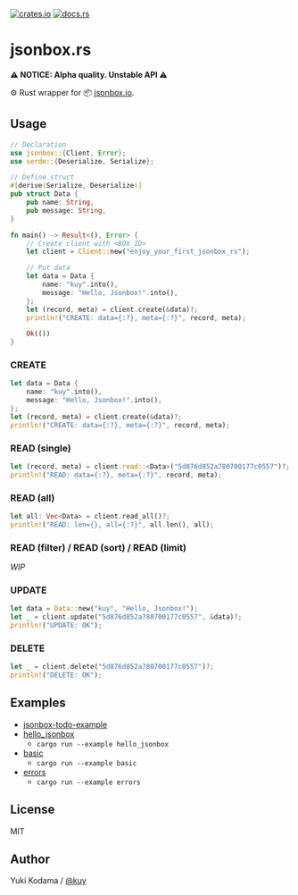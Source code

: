 [![crates.io](https://img.shields.io/crates/v/jsonbox.svg)](https://crates.io/crates/jsonbox)
[![docs.rs](https://docs.rs/jsonbox/badge.svg)](https://docs.rs/jsonbox)

# jsonbox.rs

**⚠️ NOTICE: Alpha quality. Unstable API ⚠️**

⚙️ Rust wrapper for 📦 [jsonbox.io](https://jsonbox.io/).

## Usage

```rust
// Declaration
use jsonbox::{Client, Error};
use serde::{Deserialize, Serialize};

// Define struct
#[derive(Serialize, Deserialize)]
pub struct Data {
    pub name: String,
    pub message: String,
}

fn main() -> Result<(), Error> {
    // Create client with <BOX_ID>
    let client = Client::new("enjoy_your_first_jsonbox_rs");

    // Put data
    let data = Data {
        name: "kuy".into(),
        message: "Hello, Jsonbox!".into(),
    };
    let (record, meta) = client.create(&data)?;
    println!("CREATE: data={:?}, meta={:?}", record, meta);

    Ok(())
}
```

### CREATE

```rust
let data = Data {
    name: "kuy".into(),
    message: "Hello, Jsonbox!".into(),
};
let (record, meta) = client.create(&data)?;
println!("CREATE: data={:?}, meta={:?}", record, meta);
```

### READ (single)

```rust
let (record, meta) = client.read::<Data>("5d876d852a780700177c0557")?;
println!("READ: data={:?}, meta={:?}", record, meta);
```

### READ (all)

```rust
let all: Vec<Data> = client.read_all()?;
println!("READ: len={}, all={:?}", all.len(), all);
```

### READ (filter) / READ (sort) / READ (limit)

_WIP_

### UPDATE

```rust
let data = Data::new("kuy", "Hello, Jsonbox!");
let _ = client.update("5d876d852a780700177c0557", &data)?;
println!("UPDATE: OK");
```

### DELETE

```rust
let _ = client.delete("5d876d852a780700177c0557")?;
println!("DELETE: OK");
```

## Examples

- [jsonbox-todo-example](https://github.com/kuy/jsonbox-todo-example)
- [hello_jsonbox](https://github.com/kuy/jsonbox-rs/blob/master/examples/hello_jsonbox.rs)
  - `cargo run --example hello_jsonbox`
- [basic](https://github.com/kuy/jsonbox-rs/blob/master/examples/basic.rs)
  - `cargo run --example basic`
- [errors](https://github.com/kuy/jsonbox-rs/blob/master/examples/errors.rs)
  - `cargo run --example errors`

## License

MIT

## Author

Yuki Kodama / [@kuy](https://twitter.com/kuy)
